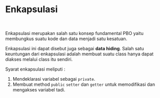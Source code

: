 # Enkapsulasi

<br>

Enkapsulasi merupakan salah satu konsep fundamental PBO yaitu membungkus suatu kode dan data menjadi satu kesatuan.

Enkapsulasi ini dapat disebut juga sebagai **data hiding**. Salah satu keuntungan dari enkapsulasi adalah membuat suatu class hanya dapat diakses melalui class itu sendiri.

Syarat enkapsulasi meliputi :

1. Mendeklarasi variabel sebagai `private`.
2. Membuat method `public` `setter` dan `getter` untuk memodifikasi dan mengakses variabel tadi.
